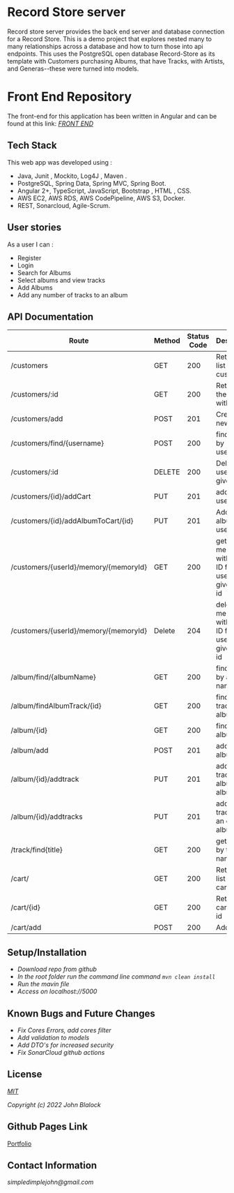 # Record Store server

Record store server provides the back end server and database connection for a Record Store.  This is a demo project that explores nested many to many relationships across a database and how to turn those into api endpoints.  This uses the PostgreSQL open database Record-Store as its template with Customers purchasing Albums, that have Tracks, with Artists, and Generas--these were turned into models.

# Front End Repository

The front-end for this application has been written in Angular and can be found at this link:
_[FRONT END](https://github.com/simpledimplejohn/record-store-front-end)_

## Tech Stack

This web app was developed using : 
  * Java, Junit , Mockito, Log4J , Maven .
  * PostgreSQL, Spring Data, Spring MVC, Spring Boot.
  * Angular 2+, TypeScript, JavaScript, Bootstrap , HTML , CSS.
  * AWS EC2, AWS RDS,  AWS CodePipeline, AWS S3, Docker.
  * REST,  Sonarcloud, Agile-Scrum. 



## User stories

As a user I can : 

- Register 
- Login
- Search for Albums
- Select albums and view tracks
- Add Albums
- Add any number of tracks to an album


## API Documentation

| Route                                                               | Method | Status Code | Description                                                         |
| ------------------------------------------------------------------- | ------ | ----------- | ------------------------------------------------------------------- |
| /customers                                                          | GET    | 200         | Returns a list of all customers                                     |
| /customers/:id                                                      | GET    | 200         | Returns a the user with the id                                      |
| /customers/add                                                      | POST   | 201         | Creates a new user                                                  |
| /customers/find/{username}                                          | POST   | 200         | find a user by username                                             |
| /customers/:id                                                      | DELETE | 200         | Delete the user for the given ID                                    |
| /customers/{id}/addCart                                             | PUT    | 201         | add cart to user                                                    |
| /customers/{id}/addAlbumToCart/{id}                                 | PUT    | 201         | Add an album to a users cart                                        |            
| /customers/{userId}/memory/{memoryId}                               | GET    | 200         | get memory with given ID for a user  with given user id             |         
| /customers/{userId}/memory/{memoryId}                               | Delete | 204         | delete memory with given ID for a user  with given user id          | 
| /album/find/{albumName}                                             | GET    |   200       |  finds album by album name                                          |
| /album/findAlbumTrack/{id}                                          | GET    |   200       |  finds a track on the album by id                                   |
| /album/{id}                                                         | GET    |   200       |  finds an album by id                                               |
| /album/add                                                          | POST   |   201       |  adds an album                                                      |
| /album/{id}/addtrack                                                | PUT    |   201       |  adds a track to an album by album id                               |
| /album/{id}/addtracks                                               | PUT    |   201       |  adds a track list to an existing album                             |
| /track/find{title}                                                  | GET    |   200       |  gets a track by track name                                         |    
| /cart/                                                              | GET    |   200       |  Returns a list of all carts                                        |   
| /cart/{id}                                                          | GET    |   200       |  Returns a cart by its id                                           |
| /cart/add                                                           | POST   |   200       |  Adds a cart                                                        |



## Setup/Installation

* _Download repo from github_
* _In the root folder run the command line command `mvn clean install`_
* _Run the mavin file_
* _Access on localhost://5000_

## Known Bugs and Future Changes

* _Fix Cores Errors, add cores filter_
* _Add validation to models_
* _Add DTO's for increased security_
* _Fix SonarCloud github actions_

## License

_[MIT](https://opensource.org/licenses/MIT)_

_Copyright (c) 2022 John Blalock_

## Github Pages Link

[Portfolio](https://simpledimplejohn.github.io/Career-Quiz/)

## Contact Information

_simpledimplejohn@gmail.com_